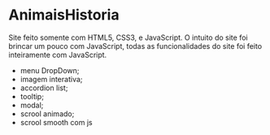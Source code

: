 # AnimaisHistoria
Site feito somente com HTML5, CSS3, e JavaScript.
O intuito do site foi brincar um pouco com JavaScript, todas as funcionalidades do site foi feito inteiramente com JavaScript.

- menu DropDown;
- imagem interativa;
- accordion list;
- tooltip;
- modal;
- scrool animado;
- scrool smooth com js

